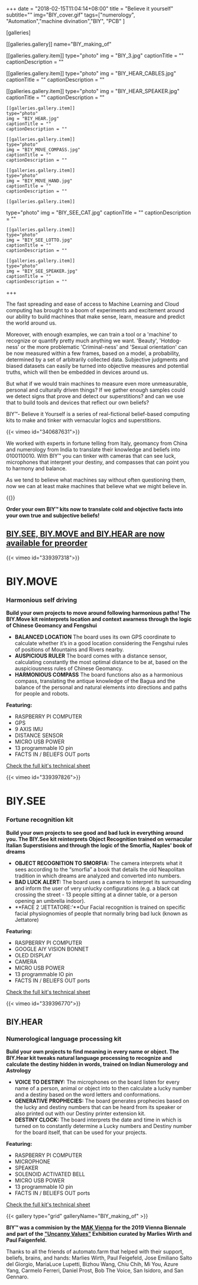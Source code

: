 +++
date = "2018-02-15T11:04:14+08:00"
title = "Believe it yourself"
subtitle=""
img="BIY_cover.gif"
tags=["numerology", "Automation","machine divination","BIY", "PCB" ]

[galleries]

[[galleries.gallery]]
  name="BIY_making_of"

  [[galleries.gallery.item]]
  type="photo"
  img = "BIY_3.jpg"
  captionTitle = ""
  captionDescription = ""

  [[galleries.gallery.item]]
  type="photo"
  img = "BIY_HEAR_CABLES.jpg"
  captionTitle = ""
  captionDescription = ""

  [[galleries.gallery.item]]
  type="photo"
  img = "BIY_HEAR_SPEAKER.jpg"
  captionTitle = ""
  captionDescription = ""

	[[galleries.gallery.item]]
	type="photo"
	img = "BIY_HEAR.jpg"
	captionTitle = ""
	captionDescription = ""

	[[galleries.gallery.item]]
	type="photo"
	img = "BIY_MOVE_COMPASS.jpg"
	captionTitle = ""
	captionDescription = ""

	[[galleries.gallery.item]]
	type="photo"
	img = "BIY_MOVE_HAND.jpg"
	captionTitle = ""
	captionDescription = ""

	[[galleries.gallery.item]]
  type="photo"
  img = "BIY_SEE_CAT.jpg"
  captionTitle = ""
  captionDescription = ""

	[[galleries.gallery.item]]
	type="photo"
	img = "BIY_SEE_LOTTO.jpg"
	captionTitle = ""
	captionDescription = ""

	[[galleries.gallery.item]]
	type="photo"
	img = "BIY_SEE_SPEAKER.jpg"
	captionTitle = ""
	captionDescription = ""

+++

The fast spreading and ease of access to Machine Learning and Cloud computing has brought to a boom of experiments and excitement around our ability to build machines that make sense, learn, measure and predict the world around us.

Moreover, with enough examples, we can train a tool or a 'machine' to recognize or quantify pretty much anything we want. 'Beauty', 'Hotdog-ness' or the more problematic 'Criminal-ness' and 'Sexual orientation' can be now measured within a few frames, based on a model, a probability, determined by a set of arbitrarily collected data. Subjective judgments and biased datasets can easily be turned into objective measures and potential truths, which will then be embedded in devices around us.

But what if we would train machines to measure even more unmeasurable, personal and culturally driven things? If we gather enough samples could we detect signs that prove and detect our superstitions? and can we use that to build tools and devices that reflect our own beliefs?

BIY™- Believe it Yourself is a series of real-fictional belief-based computing kits to make and tinker with vernacular logics and superstitions.

{{< vimeo id="340687631">}}

We worked with experts in fortune telling from Italy, geomancy from China  and numerology from India to translate their knowledge and beliefs into 0100110010. With BIY™ you can tinker with cameras that can see luck, microphones that interpret your destiny, and compasses that can point you to harmony and balance.

As we tend to believe what machines say without often questioning them, now we can at least make machines that believe what we might believe in.

{{<image img="BIY_posters.png">}}

**Order your own BIY™ kits now to translate cold and objective facts into your own true and subjective beliefs!**
## [BIY.SEE, BIY.MOVE and BIY.HEAR are now available for preorder](mailto:hi@automato.farm)


{{< vimeo id="339397318">}}

# BIY.MOVE
### Harmonious self driving

**Build your own projects to move around following harmonious paths! The BIY.Move kit reinterprets location and context awarness through the logic of Chinese Geomancy and Fengshui**

- **BALANCED LOCATION** The board uses its own GPS coordinate to calculate whether it’s in a good location considering the Fengshui rules of positions of Mountains and Rivers nearby.
- **AUSPICIOUS RULER** The board comes with a distance sensor, calculating constantly the most optimal distance to be at, based on the auspiciousness rules of Chinese Geomancy.
- **HARMONIOUS COMPASS** The board functions also as a harmonious compass, translating the antique knowledge of the Bagua and the balance of the personal and natural elements into directions and paths for people and robots.

**Featuring:**

- RASPBERRY PI COMPUTER
- GPS
- 9 AXIS IMU
- DISTANCE SENSOR
- MICRO USB POWER
- 13 programmable IO pin
- FACTS IN / BELIEFS OUT ports

[Check the full kit's technical sheet](../../download/POSTERS_BIY_Move.pdf)

{{< vimeo id="339397826">}}

# BIY.SEE
### Fortune recognition kit

**Build your own projects to see good and bad luck in everything around you. The BIY.See kit reinterprets Object Recognition trained on vernacular Italian Superstisions and through the logic of the Smorfia, Naples' book of dreams**

- **OBJECT RECOGNITION TO SMORFIA:** The camera interprets what it sees according to the “smorfia” a book that details the old Neapolitan tradition in which dreams are analyzed and converted into numbers.
- **BAD LUCK ALERT:** The board uses a camera  to interpret its surrounding and inform the user of very unlucky configurations (e.g. a black cat crossing the street - 13 people sitting at a dinner table, or a person opening an umbrella indoor).
- **FACE 2 ‘JETTATORE:’**Our Facial recognition is trained on specific facial physiognomies of people that normally bring bad luck (known as Jettatore)

**Featuring:**

- RASPBERRY PI COMPUTER
- GOOGLE AIY VISION BONNET
- OLED DISPLAY
- CAMERA
- MICRO USB POWER
- 13 programmable IO pin
- FACTS IN / BELIEFS OUT ports

[Check the full kit's technical sheet](../../download/POSTERS_BIY_See.pdf)

{{< vimeo id="339396770">}}

## BIY.HEAR
### Numerological language processing kit
**Build your own projects to find meaning in every name or object. The BIY.Hear kit tweaks natural language processing to recognize and calculate the destiny hidden in words, trained on Indian Numerology and Astrology**

- **VOICE TO DESTINY:** The  microphones on the board listen for every name of a person, animal or object into to then calculate a lucky number and a destiny based on the word letters and conformations.
- **GENERATIVE PROPHECIES:** The board generates prophecies based on the lucky and destiny numbers that can be heard from its speaker or also printed out with our Destiny printer extension kit.
- **DESTINY CLOCK:** The board interprets the date and time in which is turned on to constantly determine a Lucky numbers and Destiny number for the board itself, that can be used for your projects.

**Featuring:**

- RASPBERRY PI COMPUTER
- MICROPHONE
- SPEAKER
- SOLENOID ACTIVATED BELL
- MICRO USB POWER
- 13 programmable IO pin
- FACTS IN / BELIEFS OUT ports

[Check the full kit's technical sheet](../../download/POSTERS_BIY_Hear.pdf)

{{< gallery type="grid" galleryName="BIY_making_of" >}}

**BIY™ was a commision by the [MAK Vienna](https://www.mak.at/) for the 2019 Vienna Biennale and part of the ["Uncanny Values"](https://www.mak.at/en/program/exhibitions/exhibitions?event_id=1542957252147&article_id=1542957252132) Exhibition curated by Marlies Wirth and Paul Faigenfeld.**

Thanks to all the friends of automato.farm that helped with their support, beliefs, brains, and hands:
Marlies Wirth, Paul Feigefeld, Jose Emiliano Salto del Giorgio, MariaLuce Lupetti, Bizhou Wang, Chiu Chih, Mi You, Azure Yang, Carmelo Ferreri, Daniel Prost, Bob The Voice, San Isidoro, and San Gennaro.
